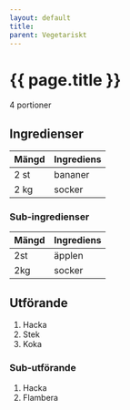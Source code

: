 ```yaml
---
layout: default
title: 
parent: Vegetariskt
---
```


# {{ page.title }}

4 portioner

## Ingredienser

Mängd|Ingrediens
------------ | -------------
2 st|bananer
2 kg|socker

### Sub-ingredienser

Mängd| Ingrediens
------------ | -------------
2st|äpplen
2kg|socker

## Utförande
1. Hacka
2. Stek
3. Koka

### Sub-utförande
1. Hacka
2. Flambera
